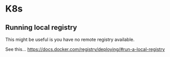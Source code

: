K8s
===

Running local registry
----------------------
This might be useful is you have no remote registry available.

See this...
https://docs.docker.com/registry/deploying/#run-a-local-registry



